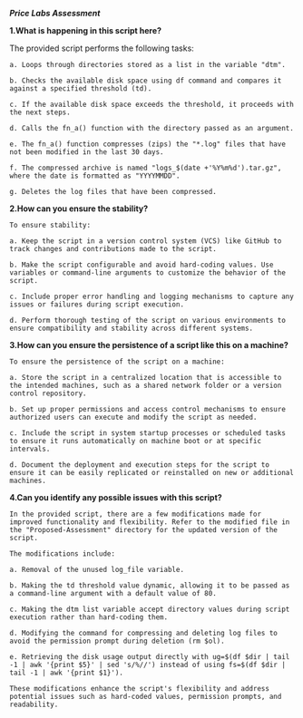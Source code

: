 ***Price Labs Assessment***

**1.What is happening in this script here?**

The provided script performs the following tasks:

    a. Loops through directories stored as a list in the variable "dtm".
    
    b. Checks the available disk space using df command and compares it against a specified threshold (td).
    
    c. If the available disk space exceeds the threshold, it proceeds with the next steps.
    
    d. Calls the fn_a() function with the directory passed as an argument.
    
    e. The fn_a() function compresses (zips) the "*.log" files that have not been modified in the last 30 days.
    
    f. The compressed archive is named "logs_$(date +'%Y%m%d').tar.gz", where the date is formatted as "YYYYMMDD".
    
    g. Deletes the log files that have been compressed.


**2.How can you ensure the stability?**

    To ensure stability:

    a. Keep the script in a version control system (VCS) like GitHub to track changes and contributions made to the script.

    b. Make the script configurable and avoid hard-coding values. Use variables or command-line arguments to customize the behavior of the script.

    c. Include proper error handling and logging mechanisms to capture any issues or failures during script execution.

    d. Perform thorough testing of the script on various environments to ensure compatibility and stability across different systems.

 **3.How can you ensure the persistence of a script like this on a machine?**

    To ensure the persistence of the script on a machine:

    a. Store the script in a centralized location that is accessible to the intended machines, such as a shared network folder or a version control repository.

    b. Set up proper permissions and access control mechanisms to ensure authorized users can execute and modify the script as needed.

    c. Include the script in system startup processes or scheduled tasks to ensure it runs automatically on machine boot or at specific intervals.

    d. Document the deployment and execution steps for the script to ensure it can be easily replicated or reinstalled on new or additional machines.

**4.Can you identify any possible issues with this script?**

    In the provided script, there are a few modifications made for improved functionality and flexibility. Refer to the modified file in the "Proposed-Assessment" directory for the updated version of the script.

    The modifications include:

    a. Removal of the unused log_file variable.

    b. Making the td threshold value dynamic, allowing it to be passed as a command-line argument with a default value of 80.

    c. Making the dtm list variable accept directory values during script execution rather than hard-coding them.

    d. Modifying the command for compressing and deleting log files to avoid the permission prompt during deletion (rm $ol).

    e. Retrieving the disk usage output directly with ug=$(df $dir | tail -1 | awk '{print $5}' | sed 's/%//') instead of using fs=$(df $dir | tail -1 | awk '{print $1}').

    These modifications enhance the script's flexibility and address potential issues such as hard-coded values, permission prompts, and readability.


